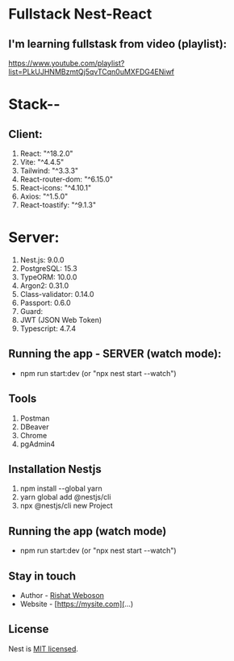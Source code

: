 # Fullstack Nest-React

## I'm learning fullstask from video (playlist): 
https://www.youtube.com/playlist?list=PLkUJHNMBzmtQj5qvTCqn0uMXFDG4ENiwf 


# Stack--
## Client:
1. React: "^18.2.0"
2. Vite: "^4.4.5" 
3. Tailwind: "^3.3.3"
4. React-router-dom: "^6.15.0"
5. React-icons: "^4.10.1"
6. Axios: "^1.5.0"
7. React-toastify: "^9.1.3"

# Server:
1. Nest.js: 9.0.0
2. PostgreSQL: 15.3
3. TypeORM: 10.0.0
4. Argon2: 0.31.0
5. Class-validator: 0.14.0
6. Passport: 0.6.0
7. Guard: 
8. JWT (JSON Web Token)
9. Typescript: 4.7.4

## Running the app - SERVER (watch mode):
- npm run start:dev (or "npx nest start --watch")


## Tools
1. Postman
2. DBeaver
3. Chrome
4. pgAdmin4

## Installation Nestjs
1. npm install --global yarn
2. yarn global add @nestjs/cli
3. npx @nestjs/cli new Project

## Running the app (watch mode)
- npm run start:dev (or "npx nest start --watch")

## Stay in touch
- Author - [Rishat Weboson](...)
- Website - [https://mysite.com](...)

## License
Nest is [MIT licensed](LICENSE).